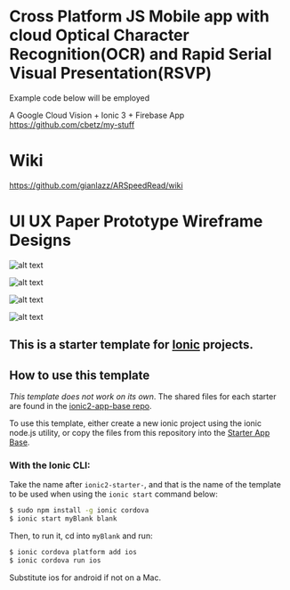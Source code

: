 # Cross Platform JS Mobile app with cloud Optical Character Recognition(OCR) and Rapid Serial Visual Presentation(RSVP)
Example code below will be employed

A Google Cloud Vision + Ionic 3 + Firebase App
https://github.com/cbetz/my-stuff

# Wiki
https://github.com/gianlazz/ARSpeedRead/wiki

# UI UX Paper Prototype Wireframe Designs

![alt text](https://github.com/gianlazz/ARSpeedRead/blob/master/ocrspeedreadwireframe/New%20Doc%202017-07-26_1.jpg "Logo Title Text 1")

![alt text](https://github.com/gianlazz/ARSpeedRead/blob/master/ocrspeedreadwireframe/New%20Doc%202017-07-26_2.jpg "Logo Title Text 1")

![alt text](https://github.com/gianlazz/ARSpeedRead/blob/master/ocrspeedreadwireframe/New%20Doc%202017-07-26_3.jpg "Logo Title Text 1")

![alt text](https://github.com/gianlazz/ARSpeedRead/blob/master/ocrspeedreadwireframe/New%20Doc%202017-07-26_4.jpg "Logo Title Text 1")

## This is a starter template for [Ionic](http://ionicframework.com/docs/) projects.

## How to use this template

*This template does not work on its own*. The shared files for each starter are found in the [ionic2-app-base repo](https://github.com/ionic-team/ionic2-app-base).

To use this template, either create a new ionic project using the ionic node.js utility, or copy the files from this repository into the [Starter App Base](https://github.com/ionic-team/ionic2-app-base).

### With the Ionic CLI:

Take the name after `ionic2-starter-`, and that is the name of the template to be used when using the `ionic start` command below:

```bash
$ sudo npm install -g ionic cordova
$ ionic start myBlank blank
```

Then, to run it, cd into `myBlank` and run:

```bash
$ ionic cordova platform add ios
$ ionic cordova run ios
```

Substitute ios for android if not on a Mac.

